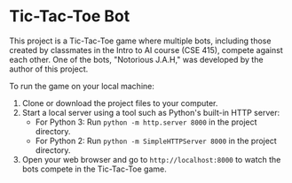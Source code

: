# Tic-Tac-Toe Bot

This project is a Tic-Tac-Toe game where multiple bots, including those created by classmates in the Intro to AI course (CSE 415), compete against each other. One of the bots, "Notorious J.A.H," was developed by the author of this project.

To run the game on your local machine:
1. Clone or download the project files to your computer.
2. Start a local server using a tool such as Python's built-in HTTP server:
    - For Python 3: Run `python -m http.server 8000` in the project directory.
    - For Python 2: Run `python -m SimpleHTTPServer 8000` in the project directory.
3. Open your web browser and go to `http://localhost:8000` to watch the bots compete in the Tic-Tac-Toe game.



